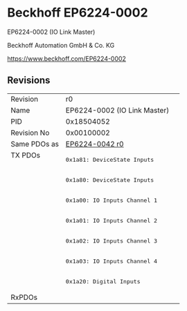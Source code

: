 # Beckhoff EP6224-0002

EP6224-0002 (IO Link Master)

Beckhoff Automation GmbH & Co. KG

https://www.beckhoff.com/EP6224-0002

## Revisions
<table>
<tr>
<td>Revision</td>
<td>r0</td>
</tr>
<tr>
<td>Name</td>
<td>EP6224-0002 (IO Link Master)</td>
</tr>
<tr>
<td>PID</td>
<td>0x18504052</td>
</tr>
<tr>
<td>Revision No</td>
<td>0x00100002</td>
</tr>
<tr>
<td>Same PDOs as</td>
<td><a href="EP6224-0042.md">EP6224-0042 r0</a></td>
</tr>
<tr>
<td rowspan=7 valign=top>TX PDOs</td>
<td><pre>0x1a81: DeviceState Inputs</pre></td>
<td></td>
</tr>
<tr>
<td><pre>0x1a80: DeviceState Inputs</pre></td>
</tr>
<tr>
<td><pre>0x1a00: IO Inputs Channel 1</pre></td>
</tr>
<tr>
<td><pre>0x1a01: IO Inputs Channel 2</pre></td>
</tr>
<tr>
<td><pre>0x1a02: IO Inputs Channel 3</pre></td>
</tr>
<tr>
<td><pre>0x1a03: IO Inputs Channel 4</pre></td>
</tr>
<tr>
<td><pre>0x1a20: Digital Inputs</pre></td>
</tr>
<tr>
<td>RxPDOs</td>
<td></td>
</tr>
</table>
